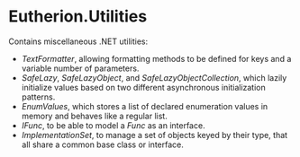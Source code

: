 # Eutherion.Utilities

Contains miscellaneous .NET utilities:

  * _TextFormatter_, allowing formatting methods to be defined for keys and a variable number of parameters.
  * _SafeLazy<TValue>_, _SafeLazyObject<TObject>_, and _SafeLazyObjectCollection<TObject>_, which lazily initialize values based on two different asynchronous initialization patterns.
  * _EnumValues<TEnum>_, which stores a list of declared enumeration values in memory and behaves like a regular list.
  * _IFunc<out TResult>_, to be able to model a _Func<TResult>_ as an interface.
  * _ImplementationSet<TInterface>_, to manage a set of objects keyed by their type, that all share a common base class or interface.
